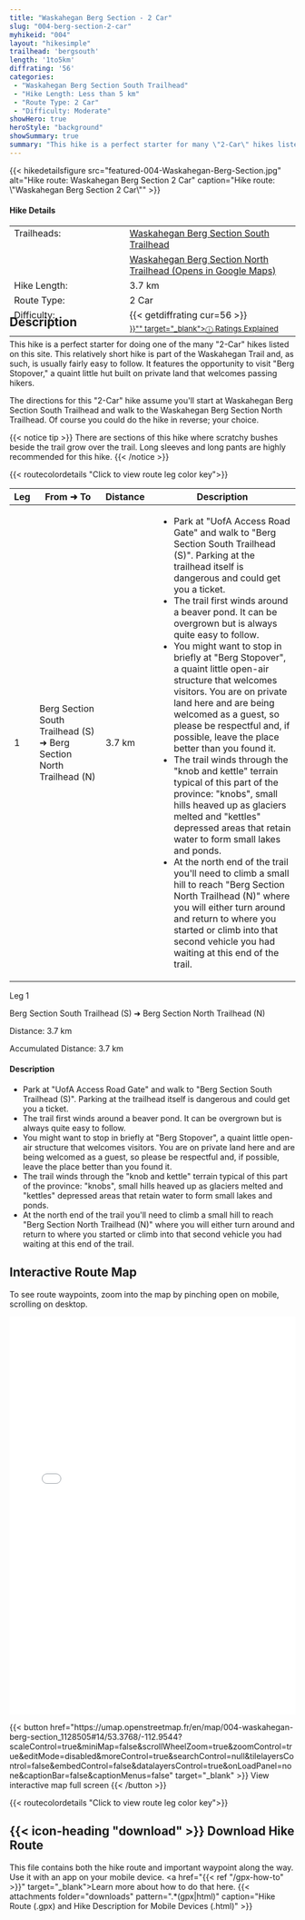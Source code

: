 ```yaml
---
title: "Waskahegan Berg Section - 2 Car"
slug: "004-berg-section-2-car"
myhikeid: "004"
layout: "hikesimple"
trailhead: 'bergsouth'
length: '1to5km'
diffrating: '56'
categories:
 - "Waskahegan Berg Section South Trailhead"
 - "Hike Length: Less than 5 km"
 - "Route Type: 2 Car"
 - "Difficulty: Moderate"
showHero: true
heroStyle: "background"
showSummary: true
summary: "This hike is a perfect starter for many \"2-Car\" hikes listed on this site. This relatively short hike is part of the Waskahegan Trail and, as such, is usually fairly easy to follow. It features the opportunity to visit \"Berg Stopover,\" a quaint little hut built on private land that welcomes passing hikers."
---
```

<div class="flex flex-col text-surface shadow-secondary-1 dark:bg-surface-dark dark:text-white max-w-max lg:flex-row h-auto" style=margin-bottom:-100px;>
{{< hikedetailsfigure 
    src="featured-004-Waskahegan-Berg-Section.jpg"
    alt="Hike route: Waskahegan Berg Section   2 Car"
    caption="Hike route: \"Waskahegan Berg Section   2 Car\""
>}}
  <div class="flex flex-col justify-start pl-5 lg:w-1/2 sm:pb-7">
    <h4 class="text-xl font-large mt-4">Hike Details</h4>
      <table width=100% class="w-full">
      <tbody>
        <tr>
          <td valign="top" width="40%" class="my-4 text-base">Trailheads:</td>
          <td valign="top" style="padding-left: 10px;" class="my-4 text-base"><a href="/trailheads/berg-south/" target="_blank">Waskahegan Berg Section South Trailhead</a></td>
        </tr>
        <tr>
          <td valign="top" width="40%" class="my-4 text-base">&nbsp;</td>
          <td valign="top" style="padding-left: 10px;" class="my-4 text-base"><a href="https://maps.app.goo.gl/xoSrHbaunxPVgTKY7" target="_blank">Waskahegan Berg Section North Trailhead (Opens in Google Maps)</a></td>
        </tr>
        <tr>
          <td valign="top" width="40%" class="my-4 text-base">Hike Length:</td>
          <td valign="top" style="padding-left: 10px;" class="my-4 text-base">3.7 km</td>
        </tr>
        <tr>
          <td valign="top" width="40%" class="mb-2 text-base">Route Type:</td>
          <td valign="top" style="padding-left: 10px;" class="mb-2 text-base">2 Car</td>
        </tr>
        <tr>
          <td valign="top" width="40%" class="mb-2 text-base" rowspan="2">Difficulty:</td>
          <td valign="top" style="padding-left: 10px;" class="text-base">{{< getdiffrating cur=56 >}}</td>
        </tr>
        <tr>
        <td valign="top" style="padding-left: 10px;" class="mb-2 text-base"><sup><a href="{{< ref "/ratingsexplained" >}}"" target="_blank">&#9432; Ratings Explained</a></sup></td>
        </tr>
      </tbody>
      </table>
    </p>
  </div>
</div>

<p>&nbsp;</p>

## Description

This hike is a perfect starter for doing one of the many "2-Car" hikes listed on this site. This relatively short hike is part of the Waskahegan Trail and, as such, is usually fairly easy to follow. It features the opportunity to visit "Berg Stopover," a quaint little hut built on private land that welcomes passing hikers.


The directions for this "2-Car" hike assume you'll start at Waskahegan Berg Section South Trailhead and walk to the Waskahegan Berg Section North Trailhead. Of course you could do the hike in reverse; your choice. 


{{< notice tip >}}
There are sections of this hike where scratchy bushes beside the trail grow over the trail. Long sleeves and long pants are highly recommended for this hike.
{{< /notice >}}




{{< routecolordetails "Click to view route leg color key">}}

<!-- TABLE: visible on md+ screens -->
<div class="overflow-x-auto hidden lg:block not-prose">
  <table class="min-w-full divide-y divide-gray-200">
    <thead class="bg-gray-50">
      <tr>
        <th scope="col" class="px-6 py-3 text-center text-base font-bold text-white uppercase tracking-wider bg-gray-700">Leg</th>
        <th scope="col" class="px-6 py-3 text-center text-base font-bold text-gray-700 uppercase tracking-wider">From ➜ To</th>
        <th scope="col" class="px-6 py-3 text-center text-base font-bold text-gray-700 uppercase tracking-wider">Distance</th>
        <th scope="col" class="px-6 py-3 text-center text-base font-bold text-gray-700 uppercase tracking-wider">Description</th>
      </tr>
    </thead>
    <tbody class="bg-white divide-y divide-gray-200">
      <tr class="align-top">
        <td class="green-leg-header text-center">1</td>
        <td class="px-6 py-4 text-base text-gray-700">Berg Section South Trailhead (S) ➜ Berg Section North Trailhead (N)</td>
        <td class="px-6 py-4 text-base font-bold text-gray-700 text-center">3.7 km</td>
        <td class="px-6 py-4 text-base text-gray-700" style="padding-left: 1em;">
          <ul class="tight-list">
            <li>Park at "UofA Access Road Gate" and walk to "Berg Section South Trailhead (S)". Parking at the trailhead itself is dangerous and could get you a ticket.</li>
            <li>The trail first winds around a beaver pond. It can be overgrown but is always quite easy to follow.</li>
            <li>You might want to stop in briefly at "Berg Stopover", a quaint little open-air structure that welcomes visitors. You are on private land here and are being welcomed as a guest, so please be respectful and, if possible, leave the place better than you found it.</li>
            <li>The trail winds through the "knob and kettle" terrain typical of this part of the province: "knobs", small hills heaved up as glaciers melted and "kettles" depressed areas that retain water to form small lakes and ponds.</li>
            <li>At the north end of the trail you'll need to climb a small hill to reach "Berg Section North Trailhead (N)" where you will either turn around and return to where you started or climb into that second vehicle you had waiting at this end of the trail.</li>
          </ul>
        </td>
      </tr>
    </tbody>
  </table>
</div>

<!-- CARDS: visible only on small screens -->
<div class="block lg:hidden space-y-4">
  <!-- Card 1 -->
  <div class="border rounded-lg shadow-md">
    <div class="green-leg-header text-center py-1 font-bold text-white">Leg 1</div>
    <div class="p-4 space-y-2">
      <p class="-mt-4 text-center text-lg text-gray-700">Berg Section South Trailhead (S) ➜ Berg Section North Trailhead (N)</p>
      <p class="text-center text-base font-bold text-gray-700">Distance: 3.7 km</p>
      <p class="text-center text-base font-bold text-gray-700">Accumulated Distance: 3.7 km</p>
      <h4 class="text-base font-semibold">Description</h4>
      <ul class="text-base text-gray-700 tight-list">
        <li>Park at "UofA Access Road Gate" and walk to "Berg Section South Trailhead (S)". Parking at the trailhead itself is dangerous and could get you a ticket.</li>
        <li>The trail first winds around a beaver pond. It can be overgrown but is always quite easy to follow.</li>
        <li>You might want to stop in briefly at "Berg Stopover", a quaint little open-air structure that welcomes visitors. You are on private land here and are being welcomed as a guest, so please be respectful and, if possible, leave the place better than you found it.</li>
        <li>The trail winds through the "knob and kettle" terrain typical of this part of the province: "knobs", small hills heaved up as glaciers melted and "kettles" depressed areas that retain water to form small lakes and ponds.</li>
        <li>At the north end of the trail you'll need to climb a small hill to reach "Berg Section North Trailhead (N)" where you will either turn around and return to where you started or climb into that second vehicle you had waiting at this end of the trail.</li>
      </ul>
    </div>
  </div>
</div>



## Interactive Route Map
To see route waypoints, zoom into the map by pinching open on mobile, scrolling on desktop.

<iframe width="100%" height="700px" frameborder="0" src="//umap.openstreetmap.fr/en/map/004-waskahegan-berg-section_1128505#14/53.3768/-112.9544?scaleControl=true&miniMap=false&scrollWheelZoom=true&zoomControl=true&editMode=disabled&moreControl=true&searchControl=null&tilelayersControl=false&embedControl=false&datalayersControl=true&onLoadPanel=none&captionBar=false&captionMenus=false"></iframe>
<div class="flex justify-center items-center"><p>
{{< button href="https://umap.openstreetmap.fr/en/map/004-waskahegan-berg-section_1128505#14/53.3768/-112.9544?scaleControl=true&miniMap=false&scrollWheelZoom=true&zoomControl=true&editMode=disabled&moreControl=true&searchControl=null&tilelayersControl=false&embedControl=false&datalayersControl=true&onLoadPanel=none&captionBar=false&captionMenus=false" target="_blank" >}}
View interactive map full screen 
{{< /button >}}</p></div>
{{< routecolordetails "Click to view route leg color key">}}

## {{< icon-heading "download" >}} Download Hike Route 

This file contains both the hike route and important waypoint along the way. Use it with an app on your mobile device. <a href="{{< ref "/gpx-how-to" >}}" target="_blank">Learn more about how to do that here.</a>
{{< attachments folder="downloads" pattern=".*(gpx|html)" caption="Hike Route (.gpx) and Hike Description for Mobile Devices (.html)" >}}

